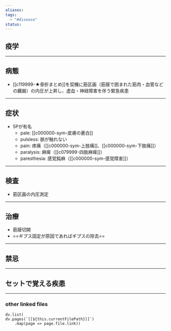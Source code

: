 ```yaml
---
aliases: 
tags:
  - "#disease"
status:
---
```

## 疫学
---
## 病態
- [[c119999-★骨折まとめ]]を契機に筋区画（筋膜で囲まれた筋肉・血管などの臓器）の内圧が上昇し、虚血・神経障害を伴う緊急疾患
---
## 症状
- 5Pが有名
	- pale: [[c000000-sym-皮膚の蒼白]]
	- pulsless: 脈が触れない
	- pain: 疼痛（[[c000000-sym-上肢痛]]、[[c000000-sym-下肢痛]]）
	- paralysis: 麻痺（[[c079999-四肢麻痺]]）
	- paresthesia: 感覚鈍麻（[[c000000-sym-感覚障害]]）
---
## 検査
- 筋区画の内圧測定
---
## 治療
- 筋膜切開
- ==ギプス固定が原因であればギプスの除去==
---
## 禁忌
---
## セットで覚える疾患
---
### other linked files
```dataviewjs
dv.list(
dv.pages(`[[${this.currentFilePath}]]`)
	.map(page => page.file.link))
```